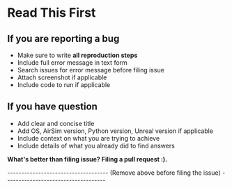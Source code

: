 # Read This First

## If you are reporting a bug
* Make sure to write **all reproduction steps**
* Include full error message in text form
* Search issues for error message before filing issue
* Attach screenshot if applicable
* Include code to run if applicable

## If you have question
* Add clear and concise title
* Add OS, AirSim version, Python version, Unreal version if applicable
* Include context on what you are trying to achieve
* Include details of what you already did to find answers

**What's better than filing issue? Filing a pull request :).**

------------------------------------ (Remove above before filing the issue) ------------------------------------
